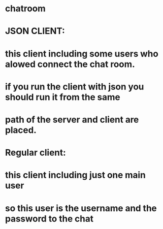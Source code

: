 # chatroom
# JSON CLIENT:
# this client including some users who alowed connect the chat room.
# if you run the client with json you should run it from the same
# path of the server and client are placed.

# Regular client:
# this client including just one main user
# so this user is the username and the password to the chat

